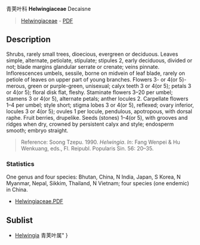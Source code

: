青荚叶科 **Helwingiaceae** Decaisne

> [Helwingiaceae](http://www.iplant.cn/info/Helwingiaceae?t=foc) - [PDF](http://www.iplant.cn/foc/pdf/Helwingiaceae.pdf)

## Description

Shrubs, rarely small trees, dioecious, evergreen or deciduous. Leaves simple, alternate, petiolate, stipulate; stipules 2, early deciduous, divided or not; blade margins glandular serrate or crenate; veins pinnate. Inflorescences umbels, sessile, borne on midvein of leaf blade, rarely on petiole of leaves on upper part of young branches. Flowers 3- or 4(or 5)-merous, green or purple-green, unisexual; calyx teeth 3 or 4(or 5); petals 3 or 4(or 5); floral disk flat, fleshy. Staminate flowers 3–20 per umbel; stamens 3 or 4(or 5), alternate petals; anther locules 2. Carpellate flowers 1–4 per umbel; style short; stigma lobes 3 or 4(or 5), reflexed; ovary inferior, locules 3 or 4(or 5); ovules 1 per locule, pendulous, apotropous, with dorsal raphe. Fruit berries, drupelike. Seeds (stones) 1–4(or 5), with grooves and ridges when dry, crowned by persistent calyx and style; endosperm smooth; embryo straight.




> Reference: 
> Soong Tzepu. 1990. *Helwingia*. *In*: Fang Wenpei & Hu Wenkuang, eds., Fl. Reipubl. Popularis Sin. 56: 20–35.

### Statistics
One genus and four species: Bhutan, China, N India, Japan, S Korea, N Myanmar, Nepal, Sikkim, Thailand, N Vietnam; four species (one endemic) in China.


* [Helwingiaceae.PDF](http://www.iplant.cn/foc/pdf/Helwingiaceae.pdf)

## Sublist

* [Helwingia](http://www.iplant.cn/info/Helwingia?t=foc) 青荚叶属"
}
